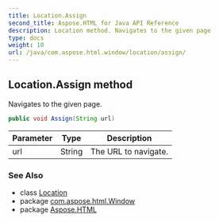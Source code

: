 ```yaml
---
title: Location.Assign
second_title: Aspose.HTML for Java API Reference
description: Location method. Navigates to the given page
type: docs
weight: 10
url: /java/com.aspose.html.window/location/assign/
---
```

## Location.Assign method

Navigates to the given page.

```java
public void Assign(String url)
```

| Parameter | Type | Description |
| --- | --- | --- |
| url | String | The URL to navigate. |

### See Also

* class [Location](../)
* package [com.aspose.html.Window](../../location/)
* package [Aspose.HTML](../../../)

